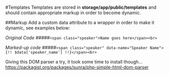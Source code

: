 #Templates
Templates are stored in **storage/app/public/templates** and should contain
appropriate markup in order to become dynamic.

##Markup
Add a custom data attribute to a wrapper in order to make it dynamic, see examples below:

*Original Code*
#####`<span class="speaker">Name goes here</span><br>`

*Marked-up code*
#####`<span class="speaker" data-name="Speaker Name">{!! $data['speaker_name'] !!}</span><br>`

Giving this DOM parser a try, it took some time to install though...
https://packagist.org/packages/sunra/php-simple-html-dom-parser
